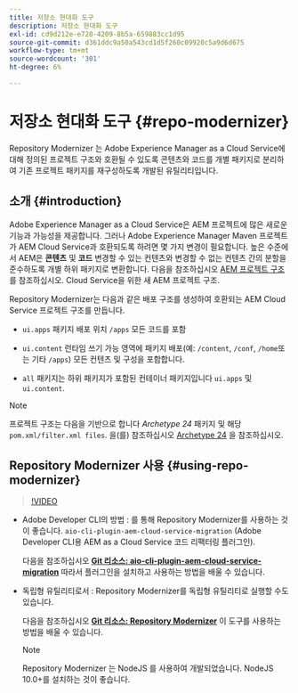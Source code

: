 ```yaml
---
title: 저장소 현대화 도구
description: 저장소 현대화 도구
exl-id: cd9d212e-e720-4209-8b5a-659883cc1d95
source-git-commit: d361ddc9a50a543cd1d5f260c09920c5a9d6d675
workflow-type: tm+mt
source-wordcount: '301'
ht-degree: 6%

---
```


# 저장소 현대화 도구 {#repo-modernizer}

Repository Modernizer 는 Adobe Experience Manager as a Cloud Service에 대해 정의된 프로젝트 구조와 호환될 수 있도록 콘텐츠와 코드를 개별 패키지로 분리하여 기존 프로젝트 패키지를 재구성하도록 개발된 유틸리티입니다.

## 소개 {#introduction}

Adobe Experience Manager as a Cloud Service은 AEM 프로젝트에 많은 새로운 기능과 가능성을 제공합니다. 그러나 Adobe Experience Manager Maven 프로젝트가 AEM Cloud Service과 호환되도록 하려면 몇 가지 변경이 필요합니다. 높은 수준에서 AEM은 **콘텐츠** 및 **코드** 변경할 수 있는 컨텐츠와 변경할 수 없는 컨텐츠 간의 분할을 준수하도록 개별 하위 패키지로 변환합니다. 다음을 참조하십시오 [AEM 프로젝트 구조](https://experienceleague.adobe.com/docs/experience-manager-cloud-service/content/implementing/developing/aem-project-content-package-structure.html) 를 참조하십시오. Cloud Service을 위한 새 AEM 프로젝트 구조.

Repository Modernizer는 다음과 같은 배포 구조를 생성하여 호환되는 AEM Cloud Service 프로젝트 구조를 만듭니다.

* `ui.apps` 패키지 배포 위치 `/apps` 모든 코드를 포함

* `ui.content` 런타임 쓰기 가능 영역에 패키지 배포(예: `/content`, `/conf`, `/home`또는 기타 `/apps`) 모든 컨텐츠 및 구성을 포함합니다.

* `all` 패키지는 하위 패키지가 포함된 컨테이너 패키지입니다 `ui.apps` 및 `ui.content`.

>[!NOTE]
>프로젝트 구조는 다음을 기반으로 합니다 *Archetype 24* 패키지 및 해당 `pom.xml/filter.xml files`. 을(를) 참조하십시오 [Archetype 24](https://github.com/adobe/aem-project-archetype) 을 참조하십시오.

## Repository Modernizer 사용 {#using-repo-modernizer}

>[!VIDEO](https://video.tv.adobe.com/v/333057/?quality=12&learn=on)

* Adobe Developer CLI의 방법 : 를 통해 Repository Modernizer를 사용하는 것이 좋습니다. `aio-cli-plugin-aem-cloud-service-migration` (Adobe Developer CLI용 AEM as a Cloud Service 코드 리팩터링 플러그인).

  다음을 참조하십시오 **[Git 리소스: aio-cli-plugin-aem-cloud-service-migration](https://github.com/adobe/aio-cli-plugin-aem-cloud-service-migration#introduction)** 따라서 플러그인을 설치하고 사용하는 방법을 배울 수 있습니다.

* 독립형 유틸리티로서 : Repository Modernizer를 독립형 유틸리티로 실행할 수도 있습니다.

  다음을 참조하십시오 **[Git 리소스: Repository Modernizer](https://github.com/adobe/aem-cloud-service-source-migration/tree/master/packages/repository-modernizer)** 이 도구를 사용하는 방법을 배울 수 있습니다.

  >[!NOTE]
  >
  >Repository Modernizer 는 NodeJS 를 사용하여 개발되었습니다. NodeJS 10.0+를 설치하는 것이 좋습니다.
